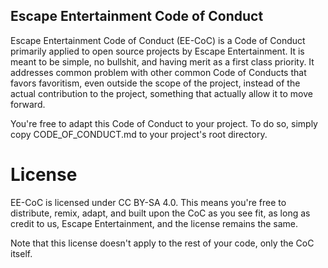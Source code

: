 Escape Entertainment Code of Conduct
---

Escape Entertainment Code of Conduct (EE-CoC) is a Code of Conduct primarily applied to open source projects by Escape Entertainment. It is meant to be simple, no bullshit, and having merit as a first class priority. It addresses common problem with other common Code of Conducts that favors favoritism, even outside the scope of the project, instead of the actual contribution to the project, something that actually allow it to move forward.

You're free to adapt this Code of Conduct to your project. To do so, simply copy CODE_OF_CONDUCT.md to your project's root directory.

# License

EE-CoC is licensed under CC BY-SA 4.0. This means you're free to distribute, remix, adapt, and built upon the CoC as you see fit, as long as credit to us, Escape Entertainment, and the license remains the same.

Note that this license doesn't apply to the rest of your code, only the CoC itself.